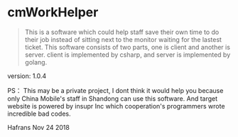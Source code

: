 # cmWorkHelper
> This is a software which could help staff save their own time to do their job instead of sitting next to the monitor waiting for the lastest ticket.
> This software consists of two parts, one is client and another is server.
> client is implemented by csharp, and server is implemented by golang.

version: 1.0.4

PS：
This may be a private project, I dont think it would help you because only China Mobile's staff in Shandong can use this software. And target website is powered by insupr Inc which cooperation's programmers wrote incredible bad codes. 


Hafrans 
Nov 24 2018